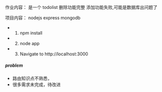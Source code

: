 作业内容：
是一个 todolist
删除功能完整
添加功能失败,可能是数据库出问题了

项目内容： nodejs express mongodb

- 1. npm install
- 2. node app
- 3. Navigate to http://localhost:3000

##### problem

- 路由知识点不熟悉，
- 很多需求未完成，待改进
